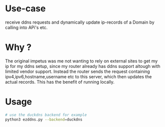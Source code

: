# Use-case
receive ddns requests and dynamically update ip-records of a Domain by calling into APi's etc.

# Why ?
The original impetus was me not wanting to rely on external sites to get my ip for my ddns setup, since my router already has ddns support altough with limited vendor support.
Instead the router sends the request containing ipv4,ipv6,hostname,username etc to this server, which then updates the actual records.
This has the benefit of running locally.

# Usage

```bash
# use the duckdns backend for example
python3 ezddns.py --backend=duckdns
```
